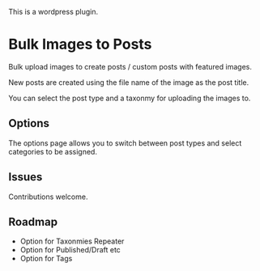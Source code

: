 This is a wordpress plugin.

# Bulk Images to Posts

Bulk upload images to create posts / custom posts with featured images.

New posts are created using the file name of the image as the post title.

You can select the post type and a taxonmy for uploading the images to.



## Options

The options page allows you to switch between post types and select categories to be assigned.

## Issues

Contributions welcome.

## Roadmap

* Option for Taxonmies Repeater
* Option for Published/Draft etc
* Option for Tags